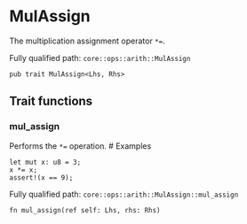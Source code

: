 # MulAssign

The multiplication assignment operator `*=`.

Fully qualified path: `core::ops::arith::MulAssign`

<pre><code class="language-rust">pub trait MulAssign&lt;Lhs, Rhs&gt;</code></pre>

## Trait functions

### mul_assign

Performs the `*=` operation.  # Examples
```cairo
let mut x: u8 = 3;
x *= x;
assert!(x == 9);
```

Fully qualified path: `core::ops::arith::MulAssign::mul_assign`

<pre><code class="language-rust">fn mul_assign(ref self: Lhs, rhs: Rhs)</code></pre>


